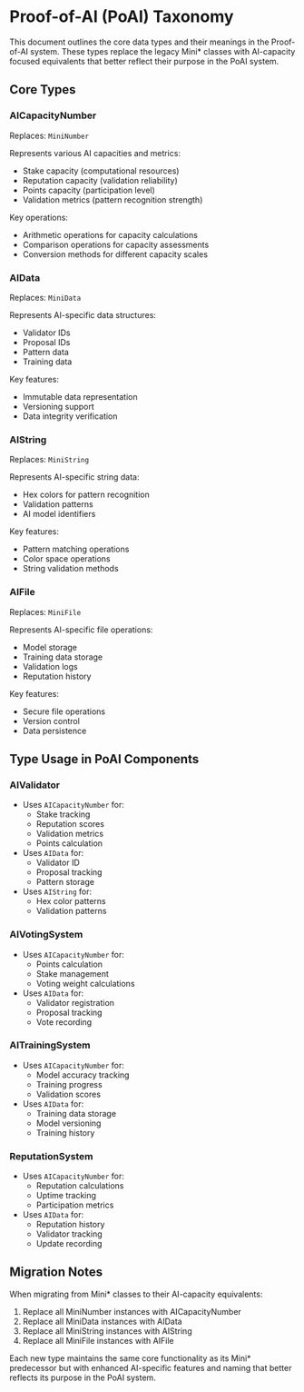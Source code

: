 # Proof-of-AI (PoAI) Taxonomy

This document outlines the core data types and their meanings in the Proof-of-AI system. These types replace the legacy Mini* classes with AI-capacity focused equivalents that better reflect their purpose in the PoAI system.

## Core Types

### AICapacityNumber
Replaces: `MiniNumber`

Represents various AI capacities and metrics:
- Stake capacity (computational resources)
- Reputation capacity (validation reliability)
- Points capacity (participation level)
- Validation metrics (pattern recognition strength)

Key operations:
- Arithmetic operations for capacity calculations
- Comparison operations for capacity assessments
- Conversion methods for different capacity scales

### AIData
Replaces: `MiniData`

Represents AI-specific data structures:
- Validator IDs
- Proposal IDs
- Pattern data
- Training data

Key features:
- Immutable data representation
- Versioning support
- Data integrity verification

### AIString
Replaces: `MiniString`

Represents AI-specific string data:
- Hex colors for pattern recognition
- Validation patterns
- AI model identifiers

Key features:
- Pattern matching operations
- Color space operations
- String validation methods

### AIFile
Replaces: `MiniFile`

Represents AI-specific file operations:
- Model storage
- Training data storage
- Validation logs
- Reputation history

Key features:
- Secure file operations
- Version control
- Data persistence

## Type Usage in PoAI Components

### AIValidator
- Uses `AICapacityNumber` for:
  - Stake tracking
  - Reputation scores
  - Validation metrics
  - Points calculation
- Uses `AIData` for:
  - Validator ID
  - Proposal tracking
  - Pattern storage
- Uses `AIString` for:
  - Hex color patterns
  - Validation patterns

### AIVotingSystem
- Uses `AICapacityNumber` for:
  - Points calculation
  - Stake management
  - Voting weight calculations
- Uses `AIData` for:
  - Validator registration
  - Proposal tracking
  - Vote recording

### AITrainingSystem
- Uses `AICapacityNumber` for:
  - Model accuracy tracking
  - Training progress
  - Validation scores
- Uses `AIData` for:
  - Training data storage
  - Model versioning
  - Training history

### ReputationSystem
- Uses `AICapacityNumber` for:
  - Reputation calculations
  - Uptime tracking
  - Participation metrics
- Uses `AIData` for:
  - Reputation history
  - Validator tracking
  - Update recording

## Migration Notes

When migrating from Mini* classes to their AI-capacity equivalents:
1. Replace all MiniNumber instances with AICapacityNumber
2. Replace all MiniData instances with AIData
3. Replace all MiniString instances with AIString
4. Replace all MiniFile instances with AIFile

Each new type maintains the same core functionality as its Mini* predecessor but with enhanced AI-specific features and naming that better reflects its purpose in the PoAI system.
